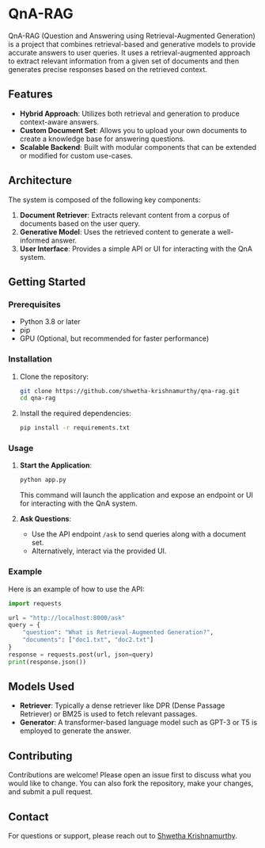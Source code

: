 # QnA-RAG

QnA-RAG (Question and Answering using Retrieval-Augmented Generation) is a project that combines retrieval-based and generative models to provide accurate answers to user queries. It uses a retrieval-augmented approach to extract relevant information from a given set of documents and then generates precise responses based on the retrieved context.

## Features

- **Hybrid Approach**: Utilizes both retrieval and generation to produce context-aware answers.
- **Custom Document Set**: Allows you to upload your own documents to create a knowledge base for answering questions.
- **Scalable Backend**: Built with modular components that can be extended or modified for custom use-cases.

## Architecture

The system is composed of the following key components:

1. **Document Retriever**: Extracts relevant content from a corpus of documents based on the user query.
2. **Generative Model**: Uses the retrieved content to generate a well-informed answer.
3. **User Interface**: Provides a simple API or UI for interacting with the QnA system.

## Getting Started

### Prerequisites

- Python 3.8 or later
- pip
- GPU (Optional, but recommended for faster performance)

### Installation

1. Clone the repository:
   ```bash
   git clone https://github.com/shwetha-krishnamurthy/qna-rag.git
   cd qna-rag
   ```

2. Install the required dependencies:
   ```bash
   pip install -r requirements.txt
   ```

### Usage

1. **Start the Application**:
   ```bash
   python app.py
   ```
   This command will launch the application and expose an endpoint or UI for interacting with the QnA system.

2. **Ask Questions**:
   - Use the API endpoint `/ask` to send queries along with a document set.
   - Alternatively, interact via the provided UI.

### Example

Here is an example of how to use the API:

```python
import requests

url = "http://localhost:8000/ask"
query = {
    "question": "What is Retrieval-Augmented Generation?",
    "documents": ["doc1.txt", "doc2.txt"]
}
response = requests.post(url, json=query)
print(response.json())
```

## Models Used

- **Retriever**: Typically a dense retriever like DPR (Dense Passage Retriever) or BM25 is used to fetch relevant passages.
- **Generator**: A transformer-based language model such as GPT-3 or T5 is employed to generate the answer.

## Contributing

Contributions are welcome! Please open an issue first to discuss what you would like to change. You can also fork the repository, make your changes, and submit a pull request.

## Contact

For questions or support, please reach out to [Shwetha Krishnamurthy](https://github.com/shwetha-krishnamurthy).


